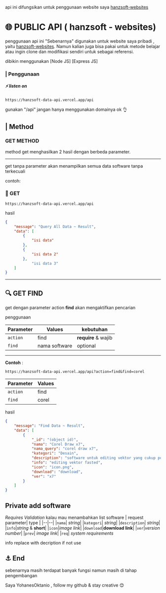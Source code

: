 <p>api ini difungsikan untuk penggunaan website saya <a href="">hanzsoft-websites</a></p>

# :globe_with_meridians:  PUBLIC API ( hanzsoft - websites)
penggunaan api ini "Sebenarnya" digunakan untuk website saya pribadi , yaitu <a href="">hanzsoft-websites</a>. Namun kalian juga bisa pakai untuk metode belajar atau ingin clone dan modifikasi sendiri untuk sebagai referensi.

dibikin menggunakan [Node JS] [Express JS]

### | Penggunaan

##### :zap: listen on

    https://hanzsoft-data-api.vercel.app/api

<red> gunakan "/api" jangan hanya menggunakan domainya ok <red> :ok_hand:

## | Method

### GET METHOD

method get menghasilkan 2 hasil dengan berbeda parameter.

---
get tanpa parameter akan menampilkan semua data software tanpa terkecuali

contoh:

### :page_with_curl: GET

    https://hanzsoft-data-api.vercel.app/api

hasil

```json
{
    "message": "Query All Data ~ Result",
    "data": [
        {
            "isi data"
        },
        {
            "isi data 2"
        },
            "isi data 3"
    ]
}
```
---

## :mag: GET FIND
get dengan parameter action **find** akan mengaktifkan pencarian

penggunaan

| Parameter | Values | kebutuhan
| --- | --- | --- |
| `action` | find | **require** & wajib
|`find` | nama software | optional

---
**Contoh** :
    
    https://hanzsoft-data-api.vercel.app/api?action=find&find=corel

| Parameter | Values |
| --- | --- |
| `action`|find
|`find`| corel


hasil

```json
{
    "message": "Find Data ~ Result",
    "data": [
        {
            "_id": "(object id)",
            "nama": "Corel Draw x7",
            "nama_query": "corel draw x7",
            "kategori": "Desain",
            "description": "software untuk editing vektor yang cukup populer",
            "info": "editing vektor fasted",
            "icon": "icon.png",
            "download": "download",
            "ver": "x7"
        }
    ]
}
```

## Private add software

_Requires Validation_ kalau mau  menambahkan list software
| request parameter| type |
|--|--|
|`nama`| *string*|
|`kategori`| *string*|
|`description`| *string*|
|`info`|*string* & **short**|
|`icon`|*image link*|
|`download`|**download link**|
|`ver`|*version number*|
|`prev`| *image link*|
|`req`| *system requirements*

info replace with decription if not use


## :anchor: End

sebenarnya masih terdapat banyak fungsi namun masih di tahap pengembangan

Saya YohanesOktanio , follow my github & stay creative :blush:
